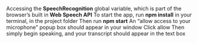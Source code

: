 Accessing the **SpeechRecognition** global variable, which is part of the browser’s built in **Web Speech API**
To start the app, run **npm install** in your terminal, in the project folder
Then run **npm start**
An “allow access to your microphone” popup box should appear in your window
Click allow
Then simply begin speaking, and your transcript should appear in the text box


